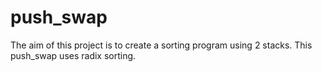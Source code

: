 # push_swap
The aim of this project is to create a sorting program using 2 stacks.
This push_swap uses radix sorting.

